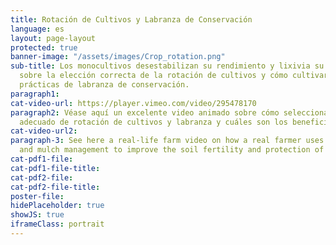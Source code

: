 ```yaml
---
title: Rotación de Cultivos y Labranza de Conservación
language: es
layout: page-layout
protected: true
banner-image: "/assets/images/Crop_rotation.png"
sub-title: Los monocultivos desestabilizan su rendimiento y lixivia su suelo. Aprende
  sobre la elección correcta de la rotación de cultivos y cómo cultivar el suelo usando
  prácticas de labranza de conservación.
paragraph1: 
cat-video-url: https://player.vimeo.com/video/295478170
paragraph2: Véase aquí un excelente video animado sobre cómo seleccionar un método
  adecuado de rotación de cultivos y labranza y cuáles son los beneficios.
cat-video-url2: 
paragraph-3: See here a real-life farm video on how a real farmer uses cover crops
  and mulch management to improve the soil fertility and protection of his farmland.
cat-pdf1-file: 
cat-pdf1-file-title: 
cat-pdf2-file: 
cat-pdf2-file-title: 
poster-file: 
hidePlaceholder: true
showJS: true
iframeClass: portrait
---
```


